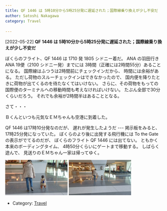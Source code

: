 ```yaml
---
title: QF 1446 は 5時10分から5時25分発に遅延された；国際線乗り換えが少し不安だ
author: Satoshi Nakagawa
category: Travel

---
```


[2022-05-22] **QF 1446 は 5時10分から5時25分発に遅延された；国際線乗り換えが少し不安だ** 

 ぼくらのフライト、QF 1446 は 1710 発
1805 シドニー着だ。
ANA の羽田行き ANA 19便（2100 シドニー発）までには 
3時間（正確には2時間55分）あることになる。
国際線はふつうは2時間前にチェックインだから、
時間には余裕がある。
ただし荷物のスルーチェックインはできなかったので、
国内便を降りたときに荷物が出てくるのを待たなくてはいけない。
さらに、その荷物をもっての国際便のターミナルへの移動時間も考えなければいけない。
たぶん全部で30分くらいだろう。
それでも余裕が2時間半はあることとなる。

 さて・・・

Ｂくんといつも元気なＥＭちゃんも空港に到着した。

 QF 1446 は17時10分発なのだが、
遅れが発生したようだ ---
掲示板をみると、17時25分発になっていた。
ぼくらのより後に出発する飛行機には
To the Gate の表示がでてるのだが、
ぼくらのフライト QF 1446 には出てない。
ともかく本来のボーディングタイム、
4時50分くらいにゲートまで移動する。
しばらく遊んで、
見送りのＥＭちゃん一家は帰ってゆく。

<a href="/pict/2022-05-22-e-em-1.jpg"><img src="/pict/2022-05-22-e-em-1.jpg" alt="" width="200"/></a>
<a href="/pict/2022-05-22-c-em-2.jpg"><img src="/pict/2022-05-22-c-em-2.jpg" alt="" width="200"/></a>

- Category: [Travel](https://merapano.github.io/categories.html#Travel)

